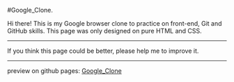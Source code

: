 #Google_Clone.

Hi there! This is my Google browser clone to practice on front-end, Git and GitHub skills. This page was only designed on pure HTML and CSS.

------------

If you think this page could be better, please help me to improve it.

------------

preview on github pages: [Google_Clone](https://fernandodeleon17.github.io/Google_Clone/ "Google_Clone")
